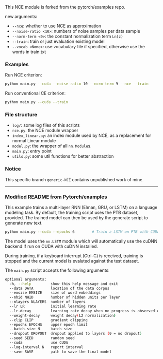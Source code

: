 This NCE module is forked from the pytorch/examples repo.

new arguments:
  - `--nce`: whether to use NCE as approximation
  - `--noise-ratio <10>`: numbers of noise samples per data sample
  - `--norm-term <9>`: the constant normalization term `Ln(z)`
  - `--train`: train or just evaluation existing model
  - `--vocab <None>`: use vocabulary file if specified, otherwise use the words in train.txt

### Examples

Run NCE criterion:
```bash
python main.py --cuda --noise-ratio 10 --norm-term 9 --nce --train
```

Run conventional CE criterion:
```bash
python main.py --cuda --train
```

### File structure

- `log/`: some log files of this scripts
- `nce.py`: the NCE module wrapper
- `index_linear.py`: an index module used by NCE, as a replacement for normal Linear module
- `model.py`: the wrapper of all `nn.Module`s.
- `main.py`: entry point
- `utils.py`: some util functions for better abstraction

### Notice

This specific branch `generic-NCE` contains unpublished work of mine.

-----------------
### Modified README from Pytorch/examples

This example trains a multi-layer RNN (Elman, GRU, or LSTM) on a language modeling task.
By default, the training script uses the PTB dataset, provided.
The trained model can then be used by the generate script to generate new text.

```bash
python main.py --cuda --epochs 6        # Train a LSTM on PTB with CUDA
```

The model uses the `nn.LSTM` module which will automatically use the cuDNN backend if run on CUDA with
cuDNN installed.

During training, if a keyboard interrupt (Ctrl-C) is received,
training is stopped and the current model is evaluted against the test dataset.

The `main.py` script accepts the following arguments:

```bash
optional arguments:
  -h, --help         show this help message and exit
  --data DATA        location of the data corpus
  --emsize EMSIZE    size of word embeddings
  --nhid NHID        humber of hidden units per layer
  --nlayers NLAYERS  number of layers
  --lr LR            initial learning rate
  --lr-decay         learning rate decay when no progress is observed on validation set
  --weight-decay     weight decay(L2 normalization)
  --clip CLIP        gradient clipping
  --epochs EPOCHS    upper epoch limit
  --batch-size N     batch size
  --dropout DROPOUT  dropout applied to layers (0 = no dropout)
  --seed SEED        random seed
  --cuda             use CUDA
  --log-interval N   report interval
  --save SAVE        path to save the final model
```
